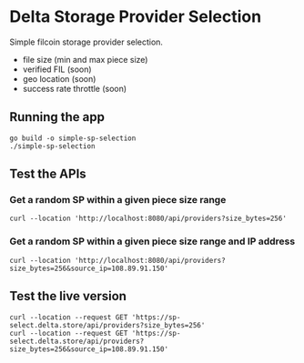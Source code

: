 # Delta Storage Provider Selection

Simple filcoin storage provider selection.
- file size (min and max piece size)
- verified FIL (soon)
- geo location (soon)
- success rate throttle (soon)

## Running the app
```
go build -o simple-sp-selection
./simple-sp-selection
```

## Test the APIs
### Get a random SP within a given piece size range
```
curl --location 'http://localhost:8080/api/providers?size_bytes=256'
```

### Get a random SP within a given piece size range and IP address
```
curl --location 'http://localhost:8080/api/providers?size_bytes=256&source_ip=108.89.91.150'
```

## Test the live version
```
curl --location --request GET 'https://sp-select.delta.store/api/providers?size_bytes=256'
curl --location --request GET 'https://sp-select.delta.store/api/providers?size_bytes=256&source_ip=108.89.91.150'
```
